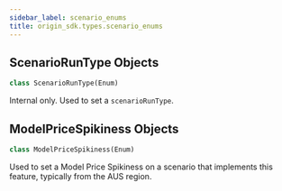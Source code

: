 ```yaml
---
sidebar_label: scenario_enums
title: origin_sdk.types.scenario_enums
---
```


## ScenarioRunType Objects

```python
class ScenarioRunType(Enum)
```

Internal only. Used to set a `scenarioRunType`.

## ModelPriceSpikiness Objects

```python
class ModelPriceSpikiness(Enum)
```

Used to set a Model Price Spikiness on a scenario that implements this
feature, typically from the AUS region.

